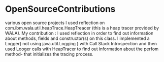# OpenSourceContributions
various open source projects
I used reflection on com.ibm.wala.util.heapTrace.HeapTreacer (this is a heap tracer provided by WALA).
My contribution :
I used reflection in order to find out information about methods, fields and constructor(s) on this class.
I implemented a Logger( not using java.util.Logging ) with Call Stack Introspection  and then used  Looger calls with HeapTracer 
to find out information about the perfom method- that initializes  the tracing process.
